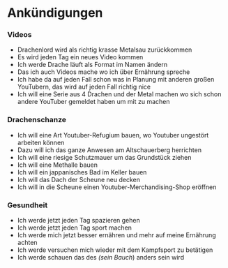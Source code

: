 # Ankündigungen

### Videos
- Drachenlord wird als richtig krasse Metalsau zurückkommen
- Es wird jeden Tag ein neues Video kommen
- Ich werde Drache läuft als Format im Namen ändern
- Das ich auch Videos mache wo ich über Ernährung spreche
- Ich habe da auf jeden Fall schon was in Planung mit anderen großen YouTubern, das wird auf jeden Fall richtig nice
- Ich will eine Serie aus 4 Drachen und der Metal machen wo sich schon andere YouTuber gemeldet haben um mit zu machen

### Drachenschanze
- Ich will eine Art Youtuber-Refugium bauen, wo Youtuber ungestört arbeiten können
- Dazu will ich das ganze Anwesen am Altschauerberg herrichten
- Ich will eine riesige Schutzmauer um das Grundstück ziehen
- Ich will eine Methalle bauen
- Ich will ein jappanisches Bad im Keller bauen
- Ich will das Dach der Scheune neu decken
- Ich will in die Scheune einen Youtuber-Merchandising-Shop eröffnen

### Gesundheit
- Ich werde jetzt jeden Tag spazieren gehen
- Ich werde jetzt jeden Tag sport machen
- Ich werde mich jetzt besser ernähren und mehr auf meine Ernährung achten
- Ich werde versuchen mich wieder mit dem Kampfsport zu betätigen
- Ich werde schauen das des *(sein Bauch*) anders sein wird
